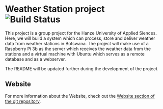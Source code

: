 Weather Station project ![Build Status](https://img.shields.io/badge/Current%20Release-v0.2.1--alpha-yellow.svg)
==============
This project is a group project for the Hanze University of Applied Siences. Here, we will build a system which can process, store and deliver weather data from weather stations in Botswana.
The project will make use of a Raspberry Pi 3b as the server which receives the weather data from the stations and a virtual machine with Ubuntu which serves as a remote database and as a webserver.

The README will be updated further during the development of the project.

Website
----------
For more information about the Website, check out the [Website section of the git repository](https://github.com/Arceden/WeatherStation/tree/development/Website).
